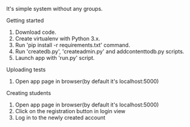 It's simple system without any groups.

Getting started

1. Download code.
2. Create virtualenv with Python 3.x.
3. Run 'pip install -r requirements.txt' command.
4. Run 'createdb.py', 'createadmin.py' and addcontenttodb.py scripts.
5. Launch app with 'run.py' script.

Uploading tests

1. Open app page in browser(by default it's localhost:5000)

Creating students

1. Open app page in browser(by default it's localhost:5000)
2. Сlick on the registration button in login view
3. Log in to the newly created account

